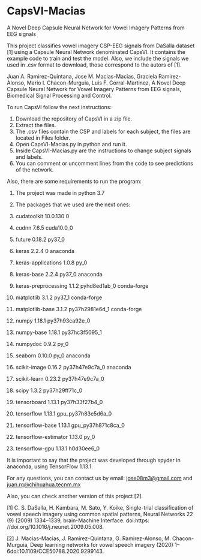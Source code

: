 # CapsVI-Macias 
A Novel Deep Capsule Neural Network for Vowel Imagery Patterns from EEG signals

This project classifies vowel imagery CSP-EEG signals from DaSalla dataset [1] using a Capsule Neural Network denominated CapsVI. It contains the example code to train and test the model. Also, we include the signals we used in .csv format to download, those correspond to the autors of [1].

Juan A. Ramirez-Quintana, Jose M. Macias-Macias, Graciela Ramirez-Alonso,
Mario I. Chacon-Murguia, Luis F. Corral-Martinez, A Novel Deep Capsule Neural Network for Vowel Imagery Patterns from EEG signals,
Biomedical Signal Processing and Control.

To run CapsVI follow the next instructions:
  1. Download the repository of CapsVI in a zip file.
  2. Extract the files.
  3. The .csv files contain the CSP and labels for each subject, the files are located in Files folder.
  4. Open CapsVI-Macias.py in python and run it.
  5. Inside CapsVI-Macias.py are the instructions to change subject signals and labels.
  6. You can comment or uncomment lines from the code to see predictions of the network.

Also, there are some requirements to run the program:
  1. The project was made in python 3.7
  2. The packages that we used are the next ones:

  1. cudatoolkit               10.0.130                      0
  2. cudnn                     7.6.5                cuda10.0_0
  3. future                    0.18.2                   py37_0
  4. keras                     2.2.4                         0    anaconda
  5. keras-applications        1.0.8                      py_0
  6. keras-base                2.2.4                    py37_0    anaconda
  7. keras-preprocessing       1.1.2              pyhd8ed1ab_0    conda-forge
  8. matplotlib                3.1.2                    py37_1    conda-forge
  9. matplotlib-base           3.1.2            py37h2981e6d_1    conda-forge
  10. numpy                     1.18.1           py37h93ca92e_0
  11. numpy-base                1.18.1           py37hc3f5095_1
  12. numpydoc                  0.9.2                      py_0
  13. seaborn                   0.10.0                     py_0    anaconda
  14. scikit-image              0.16.2           py37h47e9c7a_0    anaconda
  15. scikit-learn              0.23.2           py37h47e9c7a_0
  16. scipy                     1.3.2            py37h29ff71c_0
  17. tensorboard               1.13.1           py37h33f27b4_0
  18. tensorflow                1.13.1          gpu_py37h83e5d6a_0
  19. tensorflow-base           1.13.1          gpu_py37h871c8ca_0
  20. tensorflow-estimator      1.13.0                     py_0
  21. tensorflow-gpu            1.13.1               h0d30ee6_0
 
It is important to say that the project was developed through spyder in anaconda, using TensorFlow 1.13.1.

For any questions, you can contact us by email: jose08m3@gmail.com and juan.rq@chihuahua.tecnm.mx

Also, you can check another version of this project [2].

[1] C. S. DaSalla, H. Kambara, M. Sato, Y. Koike, Single-trial classification
of vowel speech imagery using common spatial patterns, Neural Networks
22 (9) (2009) 1334–1339, brain-Machine Interface. doi:https:
//doi.org/10.1016/j.neunet.2009.05.008.

[2] J. Macias-Macias, J. Ramirez-Quintana, G. Ramirez-Alonso,
M. Chacon-Murguia, Deep learning networks for vowel speech imagery
(2020) 1–6doi:10.1109/CCE50788.2020.9299143.
